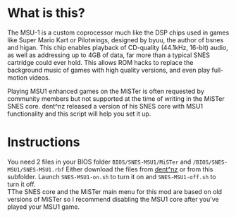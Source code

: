 # What is this?
  
The MSU-1 is a custom coprocessor much like the DSP chips used in games like Super Mario Kart or Pilotwings, designed by byuu, the author of bsnes and higan.  This chip enables playback of CD-quality (44.1kHz, 16-bit) audio, as well as addressing up to 4GB of data, far more than a typical SNES cartridge could ever hold.  This allows ROM hacks to replace the background music of games with high quality versions, and even play full-motion videos.  
  
Playing MSU1 enhanced games on the MiSTer is often requested by community members but not supported at the time of writing in the MiSTer SNES core.
dent^nz released a version of his SNES core with MSU1 functionality and this script will help you set it up.
  
  
# Instructions 

You need 2 files in your BIOS folder
`BIOS/SNES-MSU1/MiSTer` and `/BIOS/SNES-MSU1/SNES-MSU1.rbf`
Either download the files from [dent^nz](https://docs.google.com/spreadsheets/d/1r6ooCTI47UNO8S1VcnpdlEH4VK1r_A1BAsHhLBmoyMs/edit#gid=1790262802) or from this subfolder.
Launch `SNES-MSU1-on.sh` to turn it on and `SNES-MSU1-off.sh` to turn it off.  
TThe SNES core and the MiSTer main menu for this mod are based on old versions of MiSTer so I recommend disabling the MSU1 core after you've played your MSU1 game.  
